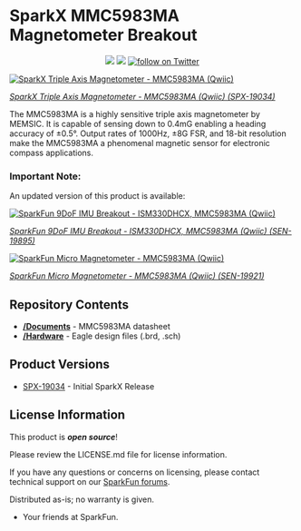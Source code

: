 # SparkX MMC5983MA Magnetometer Breakout

<p align="center">
  <a href="https://github.com/sparkfunX/Qwiic_High_Performance_Magnetometer_MMC5983MA/issues" alt="Issues">
    <img src="https://img.shields.io/github/issues/sparkfunX/Qwiic_High_Performance_Magnetometer_MMC5983MA.svg" /></a>
  <a href="https://github.com/sparkfunX/Qwiic_High_Performance_Magnetometer_MMC5983MA/blob/main/LICENSE.md" alt="License">
    <img src="https://img.shields.io/badge/license-CC%20BY--SA%204.0-EF9421.svg" /></a>
  <a href="https://twitter.com/intent/follow?screen_name=sparkfun">
    <img src="https://img.shields.io/twitter/follow/sparkfun.svg?style=social&logo=twitter" alt="follow on Twitter"></a>
</p>

[![SparkX Triple Axis Magnetometer - MMC5983MA (Qwiic)](https://cdn.sparkfun.com//assets/parts/1/8/6/3/7/19034-Triple_Axis_Magnetometer_-_MMC5983MA__Qwiic_-01.jpg)](https://www.sparkfun.com/products/19034)

*[SparkX Triple Axis Magnetometer - MMC5983MA (Qwiic) (SPX-19034)](https://www.sparkfun.com/products/19034)*

The MMC5983MA is a highly sensitive triple axis magnetometer by MEMSIC.
It is capable of sensing down to 0.4mG enabling a heading accuracy of ±0.5°.
Output rates of 1000Hz, ±8G FSR, and 18-bit resolution make the MMC5983MA a phenomenal magnetic sensor for electronic compass applications.

### Important Note:

An updated version of this product is available:

[![SparkFun 9DoF IMU Breakout - ISM330DHCX, MMC5983MA (Qwiic)](https://cdn.sparkfun.com//assets/parts/1/9/6/1/5/19895_Diag.jpg)](https://www.sparkfun.com/products/19895)

*[SparkFun 9DoF IMU Breakout - ISM330DHCX, MMC5983MA (Qwiic) (SEN-19895)](https://www.sparkfun.com/products/19895)*

[![SparkFun Micro Magnetometer - MMC5983MA (Qwiic)](https://cdn.sparkfun.com//assets/parts/1/9/6/5/3/19921_03.jpg)](https://www.sparkfun.com/products/19921)

*[SparkFun Micro Magnetometer - MMC5983MA (Qwiic) (SEN-19921)](https://www.sparkfun.com/products/19921)*

## Repository Contents

* **[/Documents](/Documents/)** - MMC5983MA datasheet
* **[/Hardware](/Hardware/)** - Eagle design files (.brd, .sch)

## Product Versions

* [SPX-19034](https://www.sparkfun.com/products/19034) - Initial SparkX Release

## License Information

This product is _**open source**_! 

Please review the LICENSE.md file for license information. 

If you have any questions or concerns on licensing, please contact technical support on our [SparkFun forums](https://forum.sparkfun.com/viewforum.php?f=152).

Distributed as-is; no warranty is given.

- Your friends at SparkFun.
